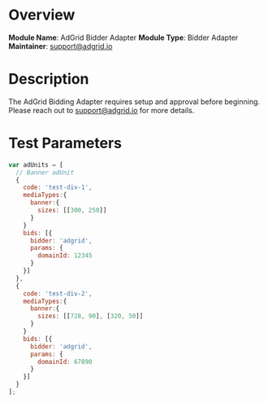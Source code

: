 # Overview

**Module Name**: AdGrid Bidder Adapter
**Module Type**: Bidder Adapter
**Maintainer**: support@adgrid.io

# Description

The AdGrid Bidding Adapter requires setup and approval before beginning. Please reach out to <support@adgrid.io> for more details.

# Test Parameters

```javascript
var adUnits = [
  // Banner adUnit
  {
    code: 'test-div-1',
    mediaTypes:{
      banner:{
        sizes: [[300, 250]]
      }
    }
    bids: [{
      bidder: 'adgrid',
      params: {
        domainId: 12345
      }
    }]
  },
  {
    code: 'test-div-2',
    mediaTypes:{
      banner:{
        sizes: [[728, 90], [320, 50]]
      }
    }
    bids: [{
      bidder: 'adgrid',
      params: {
        domainId: 67890
      }
    }]
  }
];
```
